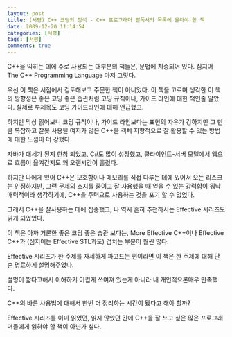 ```yaml
---
layout: post
title: (서평) C++ 코딩의 정석 - C++ 프로그래머 필독서의 목록에 올라야 할 책
date: 2009-12-20 11:14:54
categories: [서평]
tags: [서평]
comments: true
---
```


C++을 익히는 데에 주로 사용되는 대부분의 책들은, 문법에 치중되어 있다. 심지어 The C++ Programming Language 마저 그렇다. 

우선 이 책은 서점에서 검토해보고 주문한 책이 아니었다. 이 책을 고르며 생각한 이 책의 방향성은 좋은 코딩 좋은 습관처럼 코딩 규칙이나, 가이드 라인에 대한 책인줄 알았다. 실제로 부제목도 코딩 가이드라인에 대해 언급했고.

하지만 막상 읽어보니 코딩 규칙이나, 가이드 라인보다는 표현의 자유가 강하지만 그 만큼 복잡하고 잘못 사용될 여지가 많은 C++을 객체 지향적으로 잘 활용할 수 있는 방법에 대한 느낌이 더 강했다.

자바가 대세가 된지 한참 되었고, C#도 많이 성장했고, 클라이언트-서버 모델에서 웹으로 흐름이 옮겨간지도 꽤 오랜시간이 흘렀다.

하지만 나에게 있어 C++은 모호함이나 메모리를 직접 다루는 데에 있어서 오는 리스크는 인정하지만, 그런 문제의 소지를 줄이고 잘 사용했을 때 얻을 수 있는 강력함이 워낙 매력적이라 생각하기에, C++을 주력으로 사용하는 것을 포기 할 수 없었다.

그래서 C++을 잘사용하는 데에 집중했고, 나 역시 흔히 추천하시는 Effective 시리즈도 읽게 되었었다.

이 책은 아까 거론한 좋은 코딩 좋은 습관 보다는, More Effective C++이나 Effective C++과 (심지어는 Effective STL과도) 겹치는 부분이 훨씬 많다. 

Effective 시리즈가 한 주제를 자세하게 파고드는 편이라면 이 책은 한 주제에 대해 단순 명료하게 설명해주었다. 

설명이 짧다고해서 이해하기 어렵게 쓰여져 있는게 아니라 내 개인적으론매우 만족했다. 

C++의 바른 사용법에 대해서 한번 더 정리하는 시간이 됐다고 해야 할까?

Effective 시리즈를 이미 읽었던, 읽지 않았던 간에 C++을 잘 쓰고 싶은 많은 프로그래머들에게 읽혀야 할 책이 아닌가 싶다.
